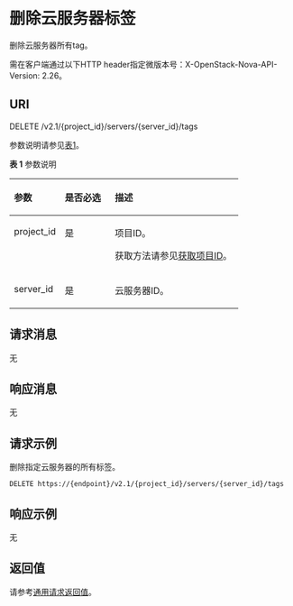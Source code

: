 # 删除云服务器标签<a name="ecs_03_1904"></a>

删除云服务器所有tag。

需在客户端通过以下HTTP header指定微版本号：X-OpenStack-Nova-API-Version: 2.26。

## URI<a name="zh-cn_topic_0057972839_section28406254"></a>

DELETE /v2.1/\{project\_id\}/servers/\{server\_id\}/tags

参数说明请参见[表1](#zh-cn_topic_0057972839_table32475667)。

**表 1**  参数说明

<a name="zh-cn_topic_0057972839_table32475667"></a>
<table><thead align="left"><tr id="zh-cn_topic_0057972839_row44937496"><th class="cellrowborder" valign="top" width="22.24%" id="mcps1.2.4.1.1"><p id="p5187119"><a name="p5187119"></a><a name="p5187119"></a>参数</p>
</th>
<th class="cellrowborder" valign="top" width="21.87%" id="mcps1.2.4.1.2"><p id="p17503500"><a name="p17503500"></a><a name="p17503500"></a>是否必选</p>
</th>
<th class="cellrowborder" valign="top" width="55.88999999999999%" id="mcps1.2.4.1.3"><p id="p8497414"><a name="p8497414"></a><a name="p8497414"></a>描述</p>
</th>
</tr>
</thead>
<tbody><tr id="zh-cn_topic_0057972839_row1664874"><td class="cellrowborder" valign="top" width="22.24%" headers="mcps1.2.4.1.1 "><p id="zh-cn_topic_0057972839_p637140"><a name="zh-cn_topic_0057972839_p637140"></a><a name="zh-cn_topic_0057972839_p637140"></a>project_id</p>
</td>
<td class="cellrowborder" valign="top" width="21.87%" headers="mcps1.2.4.1.2 "><p id="zh-cn_topic_0057972839_p51608407"><a name="zh-cn_topic_0057972839_p51608407"></a><a name="zh-cn_topic_0057972839_p51608407"></a>是</p>
</td>
<td class="cellrowborder" valign="top" width="55.88999999999999%" headers="mcps1.2.4.1.3 "><p id="p37593705"><a name="p37593705"></a><a name="p37593705"></a>项目ID。</p>
<p id="p1180512217438"><a name="p1180512217438"></a><a name="p1180512217438"></a>获取方法请参见<a href="获取项目ID.md">获取项目ID</a>。</p>
</td>
</tr>
<tr id="zh-cn_topic_0057972839_row41565035"><td class="cellrowborder" valign="top" width="22.24%" headers="mcps1.2.4.1.1 "><p id="zh-cn_topic_0057972839_p11324657"><a name="zh-cn_topic_0057972839_p11324657"></a><a name="zh-cn_topic_0057972839_p11324657"></a>server_id</p>
</td>
<td class="cellrowborder" valign="top" width="21.87%" headers="mcps1.2.4.1.2 "><p id="zh-cn_topic_0057972839_p44882061"><a name="zh-cn_topic_0057972839_p44882061"></a><a name="zh-cn_topic_0057972839_p44882061"></a>是</p>
</td>
<td class="cellrowborder" valign="top" width="55.88999999999999%" headers="mcps1.2.4.1.3 "><p id="zh-cn_topic_0057972839_p11568292"><a name="zh-cn_topic_0057972839_p11568292"></a><a name="zh-cn_topic_0057972839_p11568292"></a><span id="text2022820645612"><a name="text2022820645612"></a><a name="text2022820645612"></a>云服务器</span>ID。</p>
</td>
</tr>
</tbody>
</table>

## 请求消息<a name="zh-cn_topic_0057972839_section54329699"></a>

无

## 响应消息<a name="zh-cn_topic_0057972839_section19205251"></a>

无

## 请求示例<a name="section4139939155912"></a>

删除指定云服务器的所有标签。

```
DELETE https://{endpoint}/v2.1/{project_id}/servers/{server_id}/tags
```

## 响应示例<a name="section11729204775916"></a>

无

## 返回值<a name="zh-cn_topic_0057972839_ecs_03_0202_section22960139"></a>

请参考[通用请求返回值](通用请求返回值.md)。

